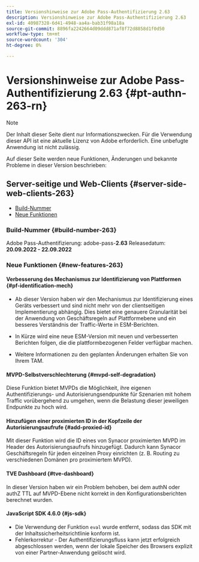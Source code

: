 ```yaml
---
title: Versionshinweise zur Adobe Pass-Authentifizierung 2.63
description: Versionshinweise zur Adobe Pass-Authentifizierung 2.63
exl-id: 40987328-6d41-4948-aa4a-bab31f98a18a
source-git-commit: 8896fa2242664d09ddd871af8f72d8858d1f0d50
workflow-type: tm+mt
source-wordcount: '304'
ht-degree: 0%

---
```


# Versionshinweise zur Adobe Pass-Authentifizierung 2.63 {#pt-authn-263-rn}

>[!NOTE]
>
>Der Inhalt dieser Seite dient nur Informationszwecken. Für die Verwendung dieser API ist eine aktuelle Lizenz von Adobe erforderlich. Eine unbefugte Anwendung ist nicht zulässig.

Auf dieser Seite werden neue Funktionen, Änderungen und bekannte Probleme in dieser Version beschrieben:

## Server-seitige und Web-Clients {#server-side-web-clients-263}

* [Build-Nummer](#build-number)
* [Neue Funktionen](#new-features)

### Build-Nummer {#build-number-263}

Adobe Pass-Authentifizierung: adobe-pass-**2.63**
Releasedatum: **20.09.2022 - 22.09.2022**

### Neue Funktionen {#new-features-263}

#### Verbesserung des Mechanismus zur Identifizierung von Plattformen {#pf-identification-mech}

* Ab dieser Version haben wir den Mechanismus zur Identifizierung eines Geräts verbessert und sind nicht mehr von der clientseitigen Implementierung abhängig. Dies bietet eine genauere Granularität bei der Anwendung von Geschäftsregeln auf Plattformebene und ein besseres Verständnis der Traffic-Werte in ESM-Berichten.

* In Kürze wird eine neue ESM-Version mit neuen und verbesserten Berichten folgen, die die plattformbezogenen Felder verfügbar machen.

* Weitere Informationen zu den geplanten Änderungen erhalten Sie von Ihrem TAM.

#### MVPD-Selbstverschlechterung {#mvpd-self-degradation}

Diese Funktion bietet MVPDs die Möglichkeit, ihre eigenen Authentifizierungs- und Autorisierungsendpunkte für Szenarien mit hohem Traffic vorübergehend zu umgehen, wenn die Belastung dieser jeweiligen Endpunkte zu hoch wird.


#### Hinzufügen einer proximierten ID in der Kopfzeile der Autorisierungsaufrufe {#add-proxied-id}

Mit dieser Funktion wird die ID eines von Synacor proximierten MVPD im Header des Autorisierungsaufrufs hinzugefügt. Dadurch kann Synacor Geschäftsregeln für jeden einzelnen Proxy einrichten (z. B. Routing zu verschiedenen Domänen pro proximiertem MVPD).


#### TVE Dashboard {#tve-dashboard}

In dieser Version haben wir ein Problem behoben, bei dem authN oder authZ TTL auf MVPD-Ebene nicht korrekt in den Konfigurationsberichten berechnet wurden.


#### JavaScript SDK 4.6.0 {#js-sdk}

* Die Verwendung der Funktion `eval` wurde entfernt, sodass das SDK mit der Inhaltssicherheitsrichtlinie konform ist.
* Fehlerkorrektur - Der Authentifizierungsfluss kann jetzt erfolgreich abgeschlossen werden, wenn der lokale Speicher des Browsers explizit von einer Partner-Anwendung gelöscht wird.
